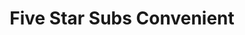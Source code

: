 ---
title: "Five Star Subs Convenient"
url: /painesville/five-star-subs-convenient/
shop: convenience
---